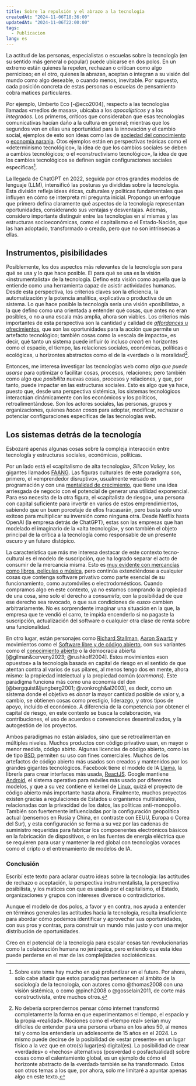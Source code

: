 ```yaml
---
title: Sobre la repulsión y el abrazo a la tecnología
createdAt: "2024-11-06T18:36:00"
updatedAt: "2024-11-06T22:00:00"
tags:
  - Publicacion
lang: es
---
```


La actitud de las personas, especialistas o escuelas sobre la tecnología (en su sentido más general o popular) puede ubicarse en dos polos. En un extremo están quienes la repelen, rechazan o critican como algo pernicioso; en el otro, quienes la abrazan, aceptan o integran a su visión del mundo como algo deseable, o cuando menos, inevitable. Por supuesto, cada posición concreta de estas personas o escuelas de pensamiento cobra matices particulares.

Por ejemplo, Umberto Eco [-@eco2004], respecto a las tecnologías llamadas «medios de masas», ubicaba a los *apocalípticos* y a los *integrados*. Los primeros, críticos que consideraban que esas tecnologías comunicativas hacían daño a la cultura en general; mientras que los segundos ven en ellas una oportunidad para la innovación y el cambio social, ejemplos de esto son ideas como las de [sociedad del conocimiento](https://es.wikipedia.org/wiki/Sociedad_del_conocimiento) o [economía naranja](https://es.wikipedia.org/wiki/Economía_creativa). Otos ejemplos están en perspectivas teóricas como el «determinismo tecnológico», la idea de que los cambios sociales se deben a cambios tecnológicos; o el «constructivismo tecnológico», la idea de que los cambios tecnológicos se definen según configuraciones sociales específicas[^1].

[^1]: Sobre este tema hay mucho en qué profundizar en el futuro. Por ahora, solo cabe añadir que estos paradigmas pertenecen al ámbito de la sociología de la tecnología, con autores como @thomas2008 con una visión sistémica, o como @pinch2008 o @gosselain2011, de corte más constructivista, entre muchos otros.

La llegada de ChatGPT en 2022, seguida por otros grandes modelos de lenguaje (LLM), intensificó las posturas ya divididas sobre la tecnología. Esta división refleja ideas éticas, culturales y políticas fundamentales que influyen en cómo se interpreta mi pregunta inicial. Propongo un enfoque que primero defina claramente qué aspectos de la tecnología representan oportunidades, considerando sus ventajas y desventajas. Además, considero importante distinguir entre las tecnologías en sí mismas y las estructuras socioeconómicas, como el capitalismo o el Estado-Nación, que las han adoptado, transformado o creado, pero que no son intrínsecas a ellas.

## Instrumentos, pisibilidades

Posiblemente, los dos aspectos más relevantes de la tecnología son para qué se usa y lo que hace posible. El para qué se usa es la visión «instrumentalista» de la tecnología. Defino esta visión como aquella que la entiende como una herramienta capaz de asistir actividades humanas. Desde esta perspectiva, los criterios claves son la eficiencia, la automatización y la potencia analítica, explicativa o productiva de un sistema. Lo que hace posible la tecnología sería una visión «posibilista», a la que defino como una orientada a entender qué cosas, que antes no eran posibles, o no a una escala más amplia, ahora son viables. Los criterios más importantes de esta perspectiva son la cantidad y calidad de [*affordances* u ofrecimientos](https://es.wikipedia.org/wiki/Ofrecimiento), que son las oportunidades para la acción que permite un artefacto tecnológico; también cosas como la «escala de impacto», es decir, qué tanto un sistema puede influir (o incluso *crear*) en horizontes como el espacio, el tiempo, las relaciones sociales, económicas, políticas o ecológicas, u horizontes abstractos como el de la «verdad» o la moralidad[^2].

[^2]: No debería sorprendernos pensar cómo internet transformó completamente la forma en que experimentamos el tiempo, el espacio y la propia «realidad». Nociones como el «tiempo real» serían muy difíciles de entender para una persona urbana en los años 50, al menos tal y como los entendería un adolescente de 15 años en el 2024. Lo mismo puede decirse de la posibilidad de «estar presente» en un lugar físico a la vez que en otro(s) lugar(es) digital(es). La posibilidad de crear «verdades» o «hechos» alternativos (posverdad o posfactualidad) sobre cosas como el calentamiento global, es un ejemplo de cómo el horizonte abstracto de la «verdad» también se ha transformado. Estos son otros temas a los que, por ahora, solo me limitaré a apuntar apenas algo en este texto.

Entonces, me interesa investigar las tecnologías web como *algo que puede usarse* para optimizar o facilitar cosas, procesos, relaciones; pero también como algo que *posibilita* nuevas cosas, procesos y relaciones, y que, por tanto, puede impactar en las estructuras sociales. Esto es algo que ya hace, puesto que, desde una perspectiva sistémica, los sistemas tecnológicos interactúan dinámicamente con los económicos y los políticos, retroalimentándose. Son los actores sociales, las personas, grupos y organizaciones, quienes *hacen cosas* para adoptar, modificar, rechazar o potenciar configuraciones específicas de las tecnologías web.

## Los sistemas detrás de la tecnología

Esbozaré apenas algunas cosas sobre la compleja interacción entre tecnología y estructuras sociales, económicas, políticas.

Por un lado está el «capitalismo de alta tecnología», *Silicon Valley*, los gigantes llamados [FAANG](https://es.wikipedia.org/wiki/Gigantes_tecnol%C3%B3gicos#FAANG). Las figuras culturales de este paradigma son, primero, el «emprendedor disruptivo», usualmente versado en programación y con una [mentalidad de crecimiento](https://youtu.be/_X0mgOOSpLU?si=KBybkTCkNHeaqpWn), que tiene una idea arriesgada de negocio con el potencial de generar una utilidad exponencial. Para eso necesita de la otra figura, el «capitalista de riesgo», una persona con capital suficiente para invertir en varios de estos emprendimientos, sabiendo que un buen porcetaje de ellos fracasarán, pero basta solo uno exitoso para multiplicar su inversión como ninguna otra. Desde Netflix hasta OpenAI (la empresa detrás de ChatGPT), estas son las empresas que han modelado el imaginario de la «alta tecnología», y son también el objeto principal de la crítica a la tecnología como responsable de un presente oscuro y un futuro distópico.

La característica que más me interesa destacar de este contexto tecno-cultural es el modelo de suscripción, que ha logrado separar el acto de consumir de la mercancía misma. Esto es [muy evidente con mercancías como libros, películas o música](por-qué-ya-no-somos-dueños-de-nada), pero continúa extendiéndose a cualquier cosas que contenga software privativo como parte esencial de su funcionamiento, como automóviles o electrodomésticos. Cuando compramos algo en este contexto, ya no estamos comprando la propiedad de una cosa, sino solo el derecho a *consumirla*, con la posibilidad de que ese derecho sea revocado, o que sus condiciones de *«uso»* cambien arbitrariamente. No es sorprendente imaginar una situación en la que, la empresa que te vendió el carro, te impida encenderlo si no pagaste la suscripción, actualización del software o cualquier otra clase de renta sobre una funcionalidad.

En otro lugar, están personajes como [Richard Stallman](https://es.wikipedia.org/wiki/Richard_Stallman), [Aaron Swartz](https://es.wikipedia.org/wiki/Aaron_Swartz) y movimientos como el [Software libre y de código abierto](https://es.wikipedia.org/wiki/Software_libre_y_de_código_abierto), con sus variantes como el [conocimiento abierto](https://es.wikipedia.org/wiki/Conocimiento_abierto) o la democracia abierta [@gilman&cerveny2023; @rushkoff2004]. Estos movimientos «son opuestos» a la tecnología basada en capital de riesgo en el sentido de que atentan contra al varios de sus pilares, al menos tengo dos en mente, ahora mismo: la propiedad intelectual y la propiedad común (*commons*). Este paradigma funciona más como una economía del don [@bergquist&ljungberg2001; @vonkrogh&al2003], es decir, como un sistema donde el objetivo es *donar* la mayor cantidad posible de valor y, a cambio, se obtienen cosas como prestigio, liderazgo, y otros tipos de apoyo, incluido el económico. A diferencia de la competencia por obtener el capital de riesgo, en este contexto se busca la colaboración, vía contribuciones, el uso de acuerdos o convenciones desentralizados, y la autogestión de los proyectos.

Ambos paradigmas no están aislados, sino que se retroalimentan en múltiples niveles. Muchos productos con código privativo usan, en mayor o menor medida, código abirto. Algunas licencias de código abierto, como las de tipo [BSD](https://es.wikipedia.org/wiki/Licencia_BSD), permiten su uso con fines comerciales. Muchos de los artefactos de código abierto más usados son creados y mantenidos por los grandes gigantes tecnológicos. Facebook tiene el modelo de IA [Llama](https://www.llama.com/), la librería para crear interfaces más usada, [ReactJS](https://react.dev/). Google mantiene [Android](https://opensource.google/projects/android), el sistema operativo para móviles más usado por diferentes modelos, y que a su vez contiene el kernel de [Linux](https://www.linuxfoundation.org/), quizá el proyecto de código abierto más importante hasta ahora. Finalmente, muchos proyectos existen gracias a regulaciones de Estados u organismos multilaterales, relacionadas con la privacidad de los datos, las políticas anti-monopolio. También son fuertemente influenciadas por la configuración geopolítica actual (pensemos en Rusia y China, en contraste con EEUU, Europa o Corea del Sur), y esta configuración se forma a su vez por las cadenas de suministro requeridas para fabricar los compoenentes electrónicos básicos en la fabricación de dispositivos, o en las fuentes de energía eléctrica que se requieren para usar y mantener la red global con tecnologías voraces como el cripto o el entrenamiento de modelos de IA.

### Conclusión

Escribí este texto para aclarar cuatro ideas sobre la tecnología: las actitudes de rechazo o aceptación, la perspectiva instrumentalista, la perspectiva posibilista, y los matices con que es usada por el capitalismo, el Estado, organizaciones y grupos con intereses diversos o contradictorios.

Aunque el modelo de dos polos, a favor y en contra, nos ayuda a entender en términos generales las actitudes hacia la tecnología, resulta insuficiente para abordar cómo podemos identificar y aprovechar sus oportunidades, con sus pros y contras, para construir un mundo más justo y con una mejor distribución de oportunidades.

Creo en el potencial de la tecnología para escalar cosas tan revolucionarias como la colaboración humana no jerárquica, pero entiendo que esta idea puede perderse en el mar de las complejidades sociotécnicas.
